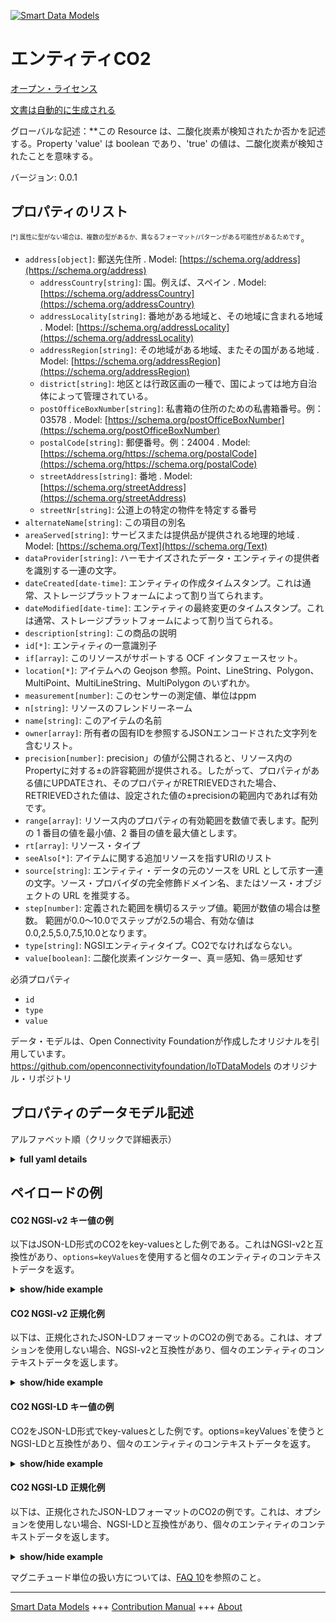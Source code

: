 <!-- 10-Header -->  
[![Smart Data Models](https://smartdatamodels.org/wp-content/uploads/2022/01/SmartDataModels_logo.png "Logo")](https://smartdatamodels.org)  
エンティティCO2  
=========<!-- /10-Header -->  
<!-- 15-License -->  
[オープン・ライセンス](https://github.com/smart-data-models//dataModel.OCF/blob/master/CO2/LICENSE.md)  
[文書は自動的に生成される](https://docs.google.com/presentation/d/e/2PACX-1vTs-Ng5dIAwkg91oTTUdt8ua7woBXhPnwavZ0FxgR8BsAI_Ek3C5q97Nd94HS8KhP-r_quD4H0fgyt3/pub?start=false&loop=false&delayms=3000#slide=id.gb715ace035_0_60)  
<!-- /15-License -->  
<!-- 20-Description -->  
グローバルな記述：**この Resource は、二酸化炭素が検知されたか否かを記述する。Property 'value' は boolean であり、'true' の値は、二酸化炭素が検知されたことを意味する。  
バージョン: 0.0.1  
<!-- /20-Description -->  
<!-- 30-PropertiesList -->  

## プロパティのリスト  

<sup><sub>[*] 属性に型がない場合は、複数の型があるか、異なるフォーマット/パターンがある可能性があるためです</sub></sup>。  
- `address[object]`: 郵送先住所  . Model: [https://schema.org/address](https://schema.org/address)	- `addressCountry[string]`: 国。例えば、スペイン  . Model: [https://schema.org/addressCountry](https://schema.org/addressCountry)  
	- `addressLocality[string]`: 番地がある地域と、その地域に含まれる地域  . Model: [https://schema.org/addressLocality](https://schema.org/addressLocality)  
	- `addressRegion[string]`: その地域がある地域、またその国がある地域  . Model: [https://schema.org/addressRegion](https://schema.org/addressRegion)  
	- `district[string]`: 地区とは行政区画の一種で、国によっては地方自治体によって管理されている。    
	- `postOfficeBoxNumber[string]`: 私書箱の住所のための私書箱番号。例：03578  . Model: [https://schema.org/postOfficeBoxNumber](https://schema.org/postOfficeBoxNumber)  
	- `postalCode[string]`: 郵便番号。例：24004  . Model: [https://schema.org/https://schema.org/postalCode](https://schema.org/https://schema.org/postalCode)  
	- `streetAddress[string]`: 番地  . Model: [https://schema.org/streetAddress](https://schema.org/streetAddress)  
	- `streetNr[string]`: 公道上の特定の物件を特定する番号    
- `alternateName[string]`: この項目の別名  - `areaServed[string]`: サービスまたは提供品が提供される地理的地域  . Model: [https://schema.org/Text](https://schema.org/Text)- `dataProvider[string]`: ハーモナイズされたデータ・エンティティの提供者を識別する一連の文字。  - `dateCreated[date-time]`: エンティティの作成タイムスタンプ。これは通常、ストレージプラットフォームによって割り当てられます。  - `dateModified[date-time]`: エンティティの最終変更のタイムスタンプ。これは通常、ストレージプラットフォームによって割り当てられる。  - `description[string]`: この商品の説明  - `id[*]`: エンティティの一意識別子  - `if[array]`: このリソースがサポートする OCF インタフェースセット。  - `location[*]`: アイテムへの Geojson 参照。Point、LineString、Polygon、MultiPoint、MultiLineString、MultiPolygon のいずれか。  - `measurement[number]`: このセンサーの測定値、単位はppm  - `n[string]`: リソースのフレンドリーネーム  - `name[string]`: このアイテムの名前  - `owner[array]`: 所有者の固有IDを参照するJSONエンコードされた文字列を含むリスト。  - `precision[number]`: precision」の値が公開されると、リソース内のPropertyに対する±の許容範囲が提供される。したがって、プロパティがある値にUPDATEされ、そのプロパティがRETRIEVEDされた場合、RETRIEVEDされた値は、設定された値の±precisionの範囲内であれば有効です。  - `range[array]`: リソース内のプロパティの有効範囲を数値で表します。配列の 1 番目の値を最小値、2 番目の値を最大値とします。  - `rt[array]`: リソース・タイプ  - `seeAlso[*]`: アイテムに関する追加リソースを指すURIのリスト  - `source[string]`: エンティティ・データの元のソースを URL として示す一連の文字。ソース・プロバイダの完全修飾ドメイン名、またはソース・オブジェクトの URL を推奨する。  - `step[number]`: 定義された範囲を横切るステップ値。範囲が数値の場合は整数。  範囲が0.0～10.0でステップが2.5の場合、有効な値は0.0,2.5,5.0,7.5,10.0となります。  - `type[string]`: NGSIエンティティタイプ。CO2でなければならない。  - `value[boolean]`: 二酸化炭素インジケーター、真＝感知、偽＝感知せず  <!-- /30-PropertiesList -->  
<!-- 35-RequiredProperties -->  
必須プロパティ  
- `id`  - `type`  - `value`  <!-- /35-RequiredProperties -->  
<!-- 40-RequiredProperties -->  
データ・モデルは、Open Connectivity Foundationが作成したオリジナルを引用しています。https://github.com/openconnectivityfoundation/IoTDataModels のオリジナル・リポジトリ  
<!-- /40-RequiredProperties -->  
<!-- 50-DataModelHeader -->  
## プロパティのデータモデル記述  
アルファベット順（クリックで詳細表示）  
<!-- /50-DataModelHeader -->  
<!-- 60-ModelYaml -->  
<details><summary><strong>full yaml details</strong></summary>    
```yaml  
CO2:    
  description: This Resource describes whether carbon dioxide has been sensed or not.The Property 'value' is a boolean.A value of 'true' means that carbon dioxide has been detected.A value of 'false' means that carbon dioxide has not been detected.    
  properties:    
    address:    
      description: The mailing address    
      properties:    
        addressCountry:    
          description: 'The country. For example, Spain'    
          type: string    
          x-ngsi:    
            model: https://schema.org/addressCountry    
            type: Property    
        addressLocality:    
          description: 'The locality in which the street address is, and which is in the region'    
          type: string    
          x-ngsi:    
            model: https://schema.org/addressLocality    
            type: Property    
        addressRegion:    
          description: 'The region in which the locality is, and which is in the country'    
          type: string    
          x-ngsi:    
            model: https://schema.org/addressRegion    
            type: Property    
        district:    
          description: 'A district is a type of administrative division that, in some countries, is managed by the local government'    
          type: string    
          x-ngsi:    
            type: Property    
        postOfficeBoxNumber:    
          description: 'The post office box number for PO box addresses. For example, 03578'    
          type: string    
          x-ngsi:    
            model: https://schema.org/postOfficeBoxNumber    
            type: Property    
        postalCode:    
          description: 'The postal code. For example, 24004'    
          type: string    
          x-ngsi:    
            model: https://schema.org/https://schema.org/postalCode    
            type: Property    
        streetAddress:    
          description: The street address    
          type: string    
          x-ngsi:    
            model: https://schema.org/streetAddress    
            type: Property    
        streetNr:    
          description: Number identifying a specific property on a public street    
          type: string    
          x-ngsi:    
            type: Property    
      type: object    
      x-ngsi:    
        model: https://schema.org/address    
        type: Property    
    alternateName:    
      description: An alternative name for this item    
      type: string    
      x-ngsi:    
        type: Property    
    areaServed:    
      description: The geographic area where a service or offered item is provided    
      type: string    
      x-ngsi:    
        model: https://schema.org/Text    
        type: Property    
    dataProvider:    
      description: A sequence of characters identifying the provider of the harmonised data entity    
      type: string    
      x-ngsi:    
        type: Property    
    dateCreated:    
      description: Entity creation timestamp. This will usually be allocated by the storage platform    
      format: date-time    
      type: string    
      x-ngsi:    
        type: Property    
    dateModified:    
      description: Timestamp of the last modification of the entity. This will usually be allocated by the storage platform    
      format: date-time    
      type: string    
      x-ngsi:    
        type: Property    
    description:    
      description: A description of this item    
      type: string    
      x-ngsi:    
        type: Property    
    id:    
      anyOf:    
        - description: Identifier format of any NGSI entity    
          maxLength: 256    
          minLength: 1    
          pattern: ^[\w\-\.\{\}\$\+\*\[\]`|~^@!,:\\]+$    
          type: string    
          x-ngsi:    
            type: Property    
        - description: Identifier format of any NGSI entity    
          format: uri    
          type: string    
          x-ngsi:    
            type: Property    
      description: Unique identifier of the entity    
      x-ngsi:    
        type: Property    
    if:    
      description: The OCF Interface set supported by this Resource    
      items:    
        enum:    
          - oic.if.baseline    
          - oic.if.s    
        maxLength: 64    
        type: string    
      minItems: 2    
      readOnly: true    
      type: array    
      uniqueItems: true    
      x-ngsi:    
        type: Property    
    location:    
      description: 'Geojson reference to the item. It can be Point, LineString, Polygon, MultiPoint, MultiLineString or MultiPolygon'    
      oneOf:    
        - description: Geojson reference to the item. Point    
          properties:    
            bbox:    
              items:    
                type: number    
              minItems: 4    
              type: array    
            coordinates:    
              items:    
                type: number    
              minItems: 2    
              type: array    
            type:    
              enum:    
                - Point    
              type: string    
          required:    
            - type    
            - coordinates    
          title: GeoJSON Point    
          type: object    
          x-ngsi:    
            type: GeoProperty    
        - description: Geojson reference to the item. LineString    
          properties:    
            bbox:    
              items:    
                type: number    
              minItems: 4    
              type: array    
            coordinates:    
              items:    
                items:    
                  type: number    
                minItems: 2    
                type: array    
              minItems: 2    
              type: array    
            type:    
              enum:    
                - LineString    
              type: string    
          required:    
            - type    
            - coordinates    
          title: GeoJSON LineString    
          type: object    
          x-ngsi:    
            type: GeoProperty    
        - description: Geojson reference to the item. Polygon    
          properties:    
            bbox:    
              items:    
                type: number    
              minItems: 4    
              type: array    
            coordinates:    
              items:    
                items:    
                  items:    
                    type: number    
                  minItems: 2    
                  type: array    
                minItems: 4    
                type: array    
              type: array    
            type:    
              enum:    
                - Polygon    
              type: string    
          required:    
            - type    
            - coordinates    
          title: GeoJSON Polygon    
          type: object    
          x-ngsi:    
            type: GeoProperty    
        - description: Geojson reference to the item. MultiPoint    
          properties:    
            bbox:    
              items:    
                type: number    
              minItems: 4    
              type: array    
            coordinates:    
              items:    
                items:    
                  type: number    
                minItems: 2    
                type: array    
              type: array    
            type:    
              enum:    
                - MultiPoint    
              type: string    
          required:    
            - type    
            - coordinates    
          title: GeoJSON MultiPoint    
          type: object    
          x-ngsi:    
            type: GeoProperty    
        - description: Geojson reference to the item. MultiLineString    
          properties:    
            bbox:    
              items:    
                type: number    
              minItems: 4    
              type: array    
            coordinates:    
              items:    
                items:    
                  items:    
                    type: number    
                  minItems: 2    
                  type: array    
                minItems: 2    
                type: array    
              type: array    
            type:    
              enum:    
                - MultiLineString    
              type: string    
          required:    
            - type    
            - coordinates    
          title: GeoJSON MultiLineString    
          type: object    
          x-ngsi:    
            type: GeoProperty    
        - description: Geojson reference to the item. MultiLineString    
          properties:    
            bbox:    
              items:    
                type: number    
              minItems: 4    
              type: array    
            coordinates:    
              items:    
                items:    
                  items:    
                    items:    
                      type: number    
                    minItems: 2    
                    type: array    
                  minItems: 4    
                  type: array    
                type: array    
              type: array    
            type:    
              enum:    
                - MultiPolygon    
              type: string    
          required:    
            - type    
            - coordinates    
          title: GeoJSON MultiPolygon    
          type: object    
          x-ngsi:    
            type: GeoProperty    
      x-ngsi:    
        type: GeoProperty    
    measurement:    
      description: 'Measured value for this sensor, units are in ppm'    
      readOnly: true    
      type: number    
      x-ngsi:    
        type: Property    
    n:    
      description: Friendly name of the Resource    
      maxLength: 64    
      readOnly: true    
      type: string    
      x-ngsi:    
        type: Property    
    name:    
      description: The name of this item    
      type: string    
      x-ngsi:    
        type: Property    
    owner:    
      description: A List containing a JSON encoded sequence of characters referencing the unique Ids of the owner(s)    
      items:    
        anyOf:    
          - description: Identifier format of any NGSI entity    
            maxLength: 256    
            minLength: 1    
            pattern: ^[\w\-\.\{\}\$\+\*\[\]`|~^@!,:\\]+$    
            type: string    
            x-ngsi:    
              type: Property    
          - description: Identifier format of any NGSI entity    
            format: uri    
            type: string    
            x-ngsi:    
              type: Property    
        description: Unique identifier of the entity    
        x-ngsi:    
          type: Property    
      type: array    
      x-ngsi:    
        type: Property    
    precision:    
      description: 'When exposed the value in ''precision'' provides a +/- tolerance against the Properties in the Resource. Thus if a Property is UPDATED to a value and that Property then RETRIEVED, the RETRIEVED value is valid if in the range of the set value +/- precision'    
      readOnly: true    
      type: number    
      x-ngsi:    
        type: Property    
    range:    
      description: 'The valid range for the Property in the Resource as a number. The first value in the array is the minimum value, the second value in the array is the maximum value'    
      items:    
        type: number    
      maxItems: 2    
      minItems: 2    
      readOnly: true    
      type: array    
      x-ngsi:    
        type: Property    
    rt:    
      description: The Resource Type    
      items:    
        enum:    
          - oic.r.sensor.carbondioxide    
        maxLength: 64    
        type: string    
      minItems: 1    
      readOnly: true    
      type: array    
      uniqueItems: true    
      x-ngsi:    
        type: Property    
    seeAlso:    
      description: list of uri pointing to additional resources about the item    
      oneOf:    
        - items:    
            format: uri    
            type: string    
          minItems: 1    
          type: array    
        - format: uri    
          type: string    
      x-ngsi:    
        type: Property    
    source:    
      description: 'A sequence of characters giving the original source of the entity data as a URL. Recommended to be the fully qualified domain name of the source provider, or the URL to the source object'    
      type: string    
      x-ngsi:    
        type: Property    
    step:    
      description: 'Step value across the defined range an integer when the range is a number.  This is the increment for valid values across the range; so if range is 0.0..10.0 and step is 2.5 then valid values are 0.0,2.5,5.0,7.5,10.0'    
      readOnly: true    
      type: number    
      x-ngsi:    
        type: Property    
    type:    
      description: NGSI entity type. It has to be CO2    
      enum:    
        - CO2    
      type: string    
      x-ngsi:    
        type: Property    
    value:    
      description: 'The carbon dioxide indicator, true = sensed, false = not sensed'    
      readOnly: true    
      type: boolean    
      x-ngsi:    
        type: Property    
  required:    
    - value    
    - id    
    - type    
  type: object    
  x-derived-from: https://raw.githubusercontent.com/openconnectivityfoundation/IoTDataModels/master/CarbonDioxideResURI.swagger.json    
  x-disclaimer: 'Redistribution and use in source and binary forms, with or without modification, are permitted  provided that the license conditions are met. Copyleft (c) 2022 Contributors to Smart Data Models Program'    
  x-license-url: https://github.com/smart-data-models/dataModel.OCF/blob/master/CO2/LICENSE.md    
  x-model-schema: https://smart-data-models.github.io/dataModel.OCF/CO2/schema.json    
  x-model-tags: OCF    
  x-version: 0.0.1    
```  
</details>    
<!-- /60-ModelYaml -->  
<!-- 70-MiddleNotes -->  
<!-- /70-MiddleNotes -->  
<!-- 80-Examples -->  
## ペイロードの例  
#### CO2 NGSI-v2 キー値の例  
以下はJSON-LD形式のCO2をkey-valuesとした例である。これはNGSI-v2と互換性があり、`options=keyValues`を使用すると個々のエンティティのコンテキストデータを返す。  
<details><summary><strong>show/hide example</strong></summary>    
```json  
{  
    "id": "urn:ngsi-ld:CO2:id:ECDY:29770386",  
    "dateCreated": "2006-01-06T20:14:07Z",  
    "dateModified": "1973-10-28T17:23:17Z",  
    "source": "Bar nature agent we country various friend week. Range like science set.",  
    "name": "Rock improve author produce. Green city wonder their around.",  
    "alternateName": "Guy collection store. Whether most operati",  
    "description": "Arrive land art sing notice crime stuff improve. One just peace show interview act its.",  
    "dataProvider": "War radio while able significant finish. Different actually far however.",  
    "owner": [  
        "urn:ngsi-ld:CO2:items:SFGW:03494449",  
        "urn:ngsi-ld:CO2:items:XQMI:62092917"  
    ],  
    "seeAlso": [  
        "urn:ngsi-ld:CO2:items:TYCI:58813039"  
    ],  
    "location": {  
        "type": "Point",  
        "coordinates": [  
            -30.9524135,  
            92.601413  
        ]  
    },  
    "address": {  
        "streetAddress": "Result whole save leg me could nation. Just people mind actually town. Get push various according.",  
        "addressLocality": "There describe attent",  
        "addressRegion": "Quite it fact dinner allow. Item they production point area outside from.",  
        "addressCountry": "Who him particular matter late. Way receive star.",  
        "postalCode": "Drug today artist year. Government write al",  
        "postOfficeBoxNumber": "Machine course record another without politics. History five rich a",  
        "streetNr": "Purpose wear physical tough. Water staff media information your few thing. Enter sometimes play supp",  
        "district": "Down federal once PM create piece class green. Let structure bed top seem different television. Parent order bit story."  
    },  
    "areaServed": "Author project kitchen me local boy. Officer society section sort deal choose gas.",  
    "rt": [  
        "oic.r.sensor.carbondioxide"  
    ],  
    "value": true,  
    "measurement": 339.0,  
    "precision": 532.9,  
    "n": "Politics water fall woman study. Marriage scientist itself i",  
    "range": [  
        141.8,  
        193.5  
    ],  
    "step": 87.6,  
    "if": [  
        "oic.if.baseline",  
        "oic.if.s"  
    ],  
    "type": "CO2"  
}  
```  
</details>  
#### CO2 NGSI-v2 正規化例  
以下は、正規化されたJSON-LDフォーマットのCO2の例である。これは、オプションを使用しない場合、NGSI-v2と互換性があり、個々のエンティティのコンテキストデータを返します。  
<details><summary><strong>show/hide example</strong></summary>    
```json  
{  
    "id": "urn:ngsi-ld:CO2:id:ECDY:29770386",  
    "dateCreated": {  
        "type": "DateTime",  
        "value": "2006-01-06T20:14:07Z"  
    },  
    "dateModified": {  
        "type": "DateTime",  
        "value": "1973-10-28T17:23:17Z"  
    },  
    "source": {  
        "type": "Text",  
        "value": "Bar nature agent we country various friend week. Range like science set."  
    },  
    "name": {  
        "type": "Text",  
        "value": "Rock improve author produce. Green city wonder their around."  
    },  
    "alternateName": {  
        "type": "Text",  
        "value": "Guy collection store. Whether most operati"  
    },  
    "description": {  
        "type": "Text",  
        "value": "Arrive land art sing notice crime stuff improve. One just peace show interview act its."  
    },  
    "dataProvider": {  
        "type": "Text",  
        "value": "War radio while able significant finish. Different actually far however."  
    },  
    "owner": {  
        "type": "StructuredValue",  
        "value": [  
            "urn:ngsi-ld:CO2:items:SFGW:03494449",  
            "urn:ngsi-ld:CO2:items:XQMI:62092917"  
        ]  
    },  
    "seeAlso": {  
        "type": "StructuredValue",  
        "value": [  
            "urn:ngsi-ld:CO2:items:TYCI:58813039"  
        ]  
    },  
    "location": {  
        "type": "geo:json",  
        "value": {  
            "type": "Point",  
            "coordinates": [  
                -30.9524135,  
                92.601413  
            ]  
        }  
    },  
    "address": {  
        "type": "StructuredValue",  
        "value": {  
            "streetAddress": "Result whole save leg me could nation. Just people mind actually town. Get push various according.",  
            "addressLocality": "There describe attent",  
            "addressRegion": "Quite it fact dinner allow. Item they production point area outside from.",  
            "addressCountry": "Who him particular matter late. Way receive star.",  
            "postalCode": "Drug today artist year. Government write al",  
            "postOfficeBoxNumber": "Machine course record another without politics. History five rich a",  
            "streetNr": "Purpose wear physical tough. Water staff media information your few thing. Enter sometimes play supp",  
            "district": "Down federal once PM create piece class green. Let structure bed top seem different television. Parent order bit story."  
        }  
    },  
    "areaServed": {  
        "type": "Text",  
        "value": "Author project kitchen me local boy. Officer society section sort deal choose gas."  
    },  
    "rt": {  
        "type": "StructuredValue",  
        "value": [  
            "oic.r.sensor.carbondioxide"  
        ]  
    },  
    "value": {  
        "type": "Boolean",  
        "value": true  
    },  
    "measurement": {  
        "type": "Number",  
        "value": 339.0  
    },  
    "precision": {  
        "type": "Number",  
        "value": 532.9  
    },  
    "n": {  
        "type": "Text",  
        "value": "Politics water fall woman study. Marriage scientist itself i"  
    },  
    "range": {  
        "type": "StructuredValue",  
        "value": [  
            141.8,  
            193.5  
        ]  
    },  
    "step": {  
        "type": "Number",  
        "value": 87.6  
    },  
    "if": {  
        "type": "StructuredValue",  
        "value": [  
            "oic.if.baseline",  
            "oic.if.s"  
        ]  
    },  
    "type": "CO2"  
}  
```  
</details>  
#### CO2 NGSI-LD キー値の例  
CO2をJSON-LD形式でkey-valuesとした例です。options=keyValues`を使うとNGSI-LDと互換性があり、個々のエンティティのコンテキストデータを返す。  
<details><summary><strong>show/hide example</strong></summary>    
```json  
{  
    "id": "urn:ngsi-ld:CO2:id:ECDY:29770386",  
    "dateCreated": "2006-01-06T20:14:07Z",  
    "dateModified": "1973-10-28T17:23:17Z",  
    "source": "Bar nature agent we country various friend week. Range like science set.",  
    "name": "Rock improve author produce. Green city wonder their around.",  
    "alternateName": "Guy collection store. Whether most operati",  
    "description": "Arrive land art sing notice crime stuff improve. One just peace show interview act its.",  
    "dataProvider": "War radio while able significant finish. Different actually far however.",  
    "owner": [  
        "urn:ngsi-ld:CO2:items:SFGW:03494449",  
        "urn:ngsi-ld:CO2:items:XQMI:62092917"  
    ],  
    "seeAlso": [  
        "urn:ngsi-ld:CO2:items:TYCI:58813039"  
    ],  
    "location": {  
        "type": "Point",  
        "coordinates": [  
            -30.9524135,  
            92.601413  
        ]  
    },  
    "address": {  
        "streetAddress": "Result whole save leg me could nation. Just people mind actually town. Get push various according.",  
        "addressLocality": "There describe attent",  
        "addressRegion": "Quite it fact dinner allow. Item they production point area outside from.",  
        "addressCountry": "Who him particular matter late. Way receive star.",  
        "postalCode": "Drug today artist year. Government write al",  
        "postOfficeBoxNumber": "Machine course record another without politics. History five rich a",  
        "streetNr": "Purpose wear physical tough. Water staff media information your few thing. Enter sometimes play supp",  
        "district": "Down federal once PM create piece class green. Let structure bed top seem different television. Parent order bit story."  
    },  
    "areaServed": "Author project kitchen me local boy. Officer society section sort deal choose gas.",  
    "rt": [  
        "oic.r.sensor.carbondioxide"  
    ],  
    "value": true,  
    "measurement": 339.0,  
    "precision": 532.9,  
    "n": "Politics water fall woman study. Marriage scientist itself i",  
    "range": [  
        141.8,  
        193.5  
    ],  
    "step": 87.6,  
    "if": [  
        "oic.if.baseline",  
        "oic.if.s"  
    ],  
    "type": "CO2",  
    "@context": [  
        "https://smartdatamodels.org/context.jsonld"  
    ]  
}  
```  
</details>  
#### CO2 NGSI-LD 正規化例  
以下は、正規化されたJSON-LDフォーマットのCO2の例です。これは、オプションを使用しない場合、NGSI-LDと互換性があり、個々のエンティティのコンテキストデータを返します。  
<details><summary><strong>show/hide example</strong></summary>    
```json  
{  
    "id": "urn:ngsi-ld:CO2:id:ECDY:29770386",  
    "dateCreated": {  
        "type": "Property",  
        "value": {  
            "@type": "DateTime",  
            "@value": "2006-01-06T20:14:07Z"  
        }  
    },  
    "dateModified": {  
        "type": "Property",  
        "value": {  
            "@type": "DateTime",  
            "@value": "1973-10-28T17:23:17Z"  
        }  
    },  
    "source": {  
        "type": "Property",  
        "value": "Bar nature agent we country various friend week. Range like science set."  
    },  
    "name": {  
        "type": "Property",  
        "value": "Rock improve author produce. Green city wonder their around."  
    },  
    "alternateName": {  
        "type": "Property",  
        "value": "Guy collection store. Whether most operati"  
    },  
    "description": {  
        "type": "Property",  
        "value": "Arrive land art sing notice crime stuff improve. One just peace show interview act its."  
    },  
    "dataProvider": {  
        "type": "Property",  
        "value": "War radio while able significant finish. Different actually far however."  
    },  
    "owner": {  
        "type": "Property",  
        "value": [  
            "urn:ngsi-ld:CO2:items:SFGW:03494449",  
            "urn:ngsi-ld:CO2:items:XQMI:62092917"  
        ]  
    },  
    "seeAlso": {  
        "type": "Property",  
        "value": [  
            "urn:ngsi-ld:CO2:items:TYCI:58813039"  
        ]  
    },  
    "location": {  
        "type": "GeoProperty",  
        "value": {  
            "type": "Point",  
            "coordinates": [  
                -30.9524135,  
                92.601413  
            ]  
        }  
    },  
    "address": {  
        "type": "Property",  
        "value": {  
            "streetAddress": "Result whole save leg me could nation. Just people mind actually town. Get push various according.",  
            "addressLocality": "There describe attent",  
            "addressRegion": "Quite it fact dinner allow. Item they production point area outside from.",  
            "addressCountry": "Who him particular matter late. Way receive star.",  
            "postalCode": "Drug today artist year. Government write al",  
            "postOfficeBoxNumber": "Machine course record another without politics. History five rich a",  
            "streetNr": "Purpose wear physical tough. Water staff media information your few thing. Enter sometimes play supp",  
            "district": "Down federal once PM create piece class green. Let structure bed top seem different television. Parent order bit story."  
        }  
    },  
    "areaServed": {  
        "type": "Property",  
        "value": "Author project kitchen me local boy. Officer society section sort deal choose gas."  
    },  
    "rt": {  
        "type": "Property",  
        "value": [  
            "oic.r.sensor.carbondioxide"  
        ]  
    },  
    "value": {  
        "type": "Property",  
        "value": true  
    },  
    "measurement": {  
        "type": "Property",  
        "value": 339.0  
    },  
    "precision": {  
        "type": "Property",  
        "value": 532.9  
    },  
    "n": {  
        "type": "Property",  
        "value": "Politics water fall woman study. Marriage scientist itself i"  
    },  
    "range": {  
        "type": "Property",  
        "value": [  
            141.8,  
            193.5  
        ]  
    },  
    "step": {  
        "type": "Property",  
        "value": 87.6  
    },  
    "if": {  
        "type": "Property",  
        "value": [  
            "oic.if.baseline",  
            "oic.if.s"  
        ]  
    },  
    "type": "CO2",  
    "@context": [  
        "https://smartdatamodels.org/context.jsonld"  
    ]  
}  
```  
</details><!-- /80-Examples -->  
<!-- 90-FooterNotes -->  
<!-- /90-FooterNotes -->  
<!-- 95-Units -->  
マグニチュード単位の扱い方については、[FAQ 10](https://smartdatamodels.org/index.php/faqs/)を参照のこと。  
<!-- /95-Units -->  
<!-- 97-LastFooter -->  
---  
[Smart Data Models](https://smartdatamodels.org) +++ [Contribution Manual](https://bit.ly/contribution_manual) +++ [About](https://bit.ly/Introduction_SDM)<!-- /97-LastFooter -->  
